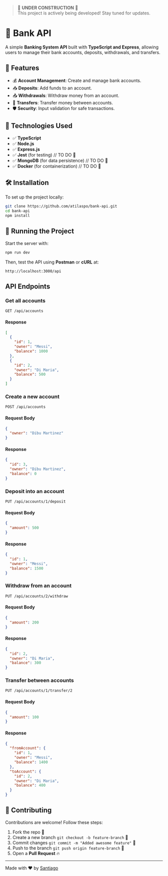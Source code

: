 > 🚧 **UNDER CONSTRUCTION** 🚧  
> This project is actively being developed! Stay tuned for updates.

# 🏦 Bank API

A simple **Banking System API** built with **TypeScript and Express**, allowing users to manage their bank accounts, deposits, withdrawals, and transfers.

## 📌 Features

- 💰 **Account Management**: Create and manage bank accounts.
- 📥 **Deposits**: Add funds to an account.
- 📤 **Withdrawals**: Withdraw money from an account.
- 🔄 **Transfers**: Transfer money between accounts.
- 🛡 **Security**: Input validation for safe transactions.

## 📌 Technologies Used

- ✅ **TypeScript**
- ✅ **Node.js**
- ✅ **Express.js**
- ✅ **Jest** (for testing) // TO DO 🚧
- ✅ **MongoDB** (for data persistence) // TO DO 🚧
- ✅ **Docker** (for containerization) // TO DO 🚧

## 🛠 Installation

To set up the project locally:

```bash
git clone https://github.com/atilaspo/bank-api.git
cd bank-api
npm install
```

## 🚀 Running the Project

Start the server with:

```bash
npm run dev
```

Then, test the API using **Postman** or **cURL** at:

```
http://localhost:3000/api
```


## API Endpoints

### Get all accounts

```http
GET /api/accounts
```

#### Response

```json
[
  {
    "id": 1,
    "owner": "Messi",
    "balance": 1000
  },
  {
    "id": 2,
    "owner": "Di Maria",
    "balance": 500
  }
]
```

### Create a new account

```http
POST /api/accounts
```

#### Request Body

```json
{
  "owner": "Dibu Martinez"
}
```

#### Response

```json
{
  "id": 3,
  "owner": "Dibu Martinez",
  "balance": 0
}
```

### Deposit into an account

```http
PUT /api/accounts/1/deposit
```

#### Request Body

```json
{
  "amount": 500
}
```

#### Response

```json
{
  "id": 1,
  "owner": "Messi",
  "balance": 1500
}
```

### Withdraw from an account

```http
PUT /api/accounts/2/withdraw
```

#### Request Body

```json
{
  "amount": 200
}
```

#### Response

```json
{
  "id": 2,
  "owner": "Di Maria",
  "balance": 300
}
```

### Transfer between accounts

```http
PUT /api/accounts/1/transfer/2
```

#### Request Body

```json
{
  "amount": 100
}
```

#### Response

```json
{
  "fromAccount": {
    "id": 1,
    "owner": "Messi",
    "balance": 1400
  },
  "toAccount": {
    "id": 2,
    "owner": "Di Maria",
    "balance": 400
  }
}
```

## 🔗 Contributing

Contributions are welcome! Follow these steps:

1. Fork the repo 🍴
2. Create a new branch `git checkout -b feature-branch` 🌱
3. Commit changes `git commit -m "Added awesome feature"` 🎉
4. Push to the branch `git push origin feature-branch` 🚀
5. Open a **Pull Request** 🔥

---

Made with ❤️ by 
[Santiago](https://github.com/atilaspo)

